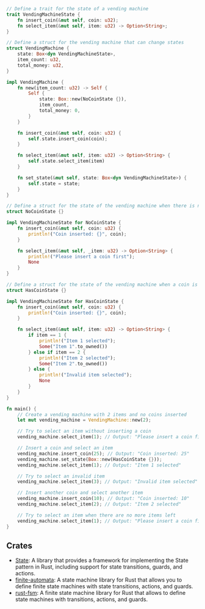 ```rust
// Define a trait for the state of a vending machine
trait VendingMachineState {
    fn insert_coin(&mut self, coin: u32);
    fn select_item(&mut self, item: u32) -> Option<String>;
}

// Define a struct for the vending machine that can change states
struct VendingMachine {
    state: Box<dyn VendingMachineState>,
    item_count: u32,
    total_money: u32,
}

impl VendingMachine {
    fn new(item_count: u32) -> Self {
        Self {
            state: Box::new(NoCoinState {}),
            item_count,
            total_money: 0,
        }
    }

    fn insert_coin(&mut self, coin: u32) {
        self.state.insert_coin(coin);
    }

    fn select_item(&mut self, item: u32) -> Option<String> {
        self.state.select_item(item)
    }

    fn set_state(&mut self, state: Box<dyn VendingMachineState>) {
        self.state = state;
    }
}

// Define a struct for the state of the vending machine when there is no coin inserted
struct NoCoinState {}

impl VendingMachineState for NoCoinState {
    fn insert_coin(&mut self, coin: u32) {
        println!("Coin inserted: {}", coin);
    }

    fn select_item(&mut self, _item: u32) -> Option<String> {
        println!("Please insert a coin first");
        None
    }
}

// Define a struct for the state of the vending machine when a coin is inserted
struct HasCoinState {}

impl VendingMachineState for HasCoinState {
    fn insert_coin(&mut self, coin: u32) {
        println!("Coin inserted: {}", coin);
    }

    fn select_item(&mut self, item: u32) -> Option<String> {
        if item == 1 {
            println!("Item 1 selected");
            Some("Item 1".to_owned())
        } else if item == 2 {
            println!("Item 2 selected");
            Some("Item 2".to_owned())
        } else {
            println!("Invalid item selected");
            None
        }
    }
}

fn main() {
    // Create a vending machine with 2 items and no coins inserted
    let mut vending_machine = VendingMachine::new(2);

    // Try to select an item without inserting a coin
    vending_machine.select_item(1); // Output: "Please insert a coin first"

    // Insert a coin and select an item
    vending_machine.insert_coin(25); // Output: "Coin inserted: 25"
    vending_machine.set_state(Box::new(HasCoinState {}));
    vending_machine.select_item(1); // Output: "Item 1 selected"

    // Try to select an invalid item
    vending_machine.select_item(3); // Output: "Invalid item selected"

    // Insert another coin and select another item
    vending_machine.insert_coin(10); // Output: "Coin inserted: 10"
    vending_machine.select_item(2); // Output: "Item 2 selected"

    // Try to select an item when there are no more items left
    vending_machine.select_item(1); // Output: "Please insert a coin first"
}
```

## Crates

- [State](https://crates.io/crates/state): A library that provides a framework for implementing the State pattern in Rust, including support for state transitions, guards, and actions.
- [finite-automata](https://crates.io/crates/finite-automata): A state machine library for Rust that allows you to define finite state machines with state transitions, actions, and guards.
- [rust-fsm](https://crates.io/crates/rust-fsm): A finite state machine library for Rust that allows to define state machines with transitions, actions, and guards.
